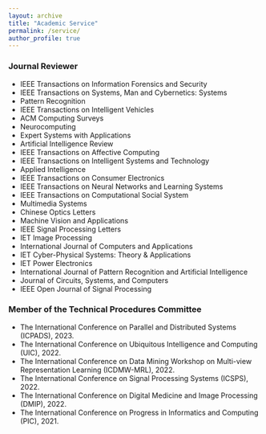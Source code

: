 ```yaml
---
layout: archive
title: "Academic Service"
permalink: /service/
author_profile: true
---
```


### Journal Reviewer

- IEEE Transactions on Information Forensics and Security
- IEEE Transactions on Systems, Man and Cybernetics: Systems
- Pattern Recognition
- IEEE Transactions on Intelligent Vehicles
- ACM Computing Surveys
- Neurocomputing
- Expert Systems with Applications
- Artificial Intelligence Review
- IEEE Transactions on Affective Computing
- IEEE Transactions on Intelligent Systems and Technology
- Applied Intelligence
- IEEE Transactions on Consumer Electronics
- IEEE Transactions on Neural Networks and Learning Systems
- IEEE Transactions on Computational Social System
- Multimedia Systems
- Chinese Optics Letters
- Machine Vision and Applications
- IEEE Signal Processing Letters
- IET Image Processing
- International Journal of Computers and Applications
- IET Cyber-Physical Systems: Theory & Applications
- IET Power Electronics
- International Journal of Pattern Recognition and Artificial Intelligence
- Journal of Circuits, Systems, and Computers
- IEEE Open Journal of Signal Processing

### Member of the Technical Procedures Committee

- The International Conference on Parallel and Distributed Systems (ICPADS), 2023.
- The International Conference on Ubiquitous Intelligence and Computing (UIC), 2022.
- The International Conference on Data Mining Workshop on Multi-view Representation Learning (ICDMW-MRL), 2022.
- The International Conference on Signal Processing Systems (ICSPS), 2022.
- The International Conference on Digital Medicine and Image Processing (DMIP), 2022.
- The International Conference on Progress in Informatics and Computing (PIC), 2021.
